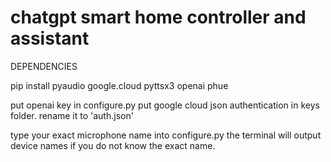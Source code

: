 # chatgpt smart home controller and assistant


DEPENDENCIES

pip install pyaudio google.cloud pyttsx3 openai phue

put openai key in configure.py
put google cloud json authentication in keys folder. rename it to 'auth.json'

type your exact microphone name into configure.py
the terminal will output device names if you do not know the exact name.